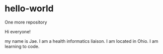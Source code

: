 # hello-world

One more repository

Hi everyone!

my name is Jae. I am a health informatics liaison. I am located in Ohio.
I am learning to code.
